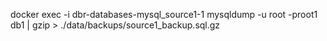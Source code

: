 docker exec -i dbr-databases-mysql_source1-1 mysqldump -u root -proot1 db1 | gzip > ./data/backups/source1_backup.sql.gz